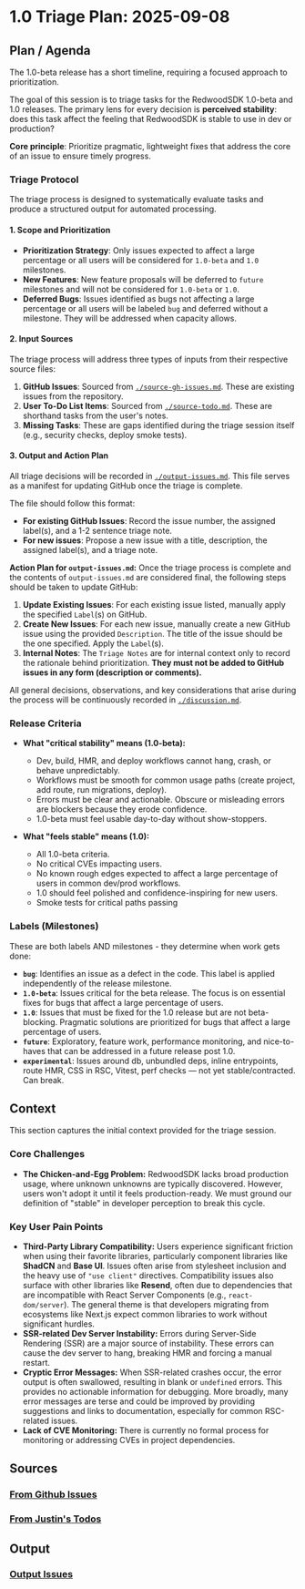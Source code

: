 # 1.0 Triage Plan: 2025-09-08

## Plan / Agenda

The 1.0-beta release has a short timeline, requiring a focused approach to prioritization.

The goal of this session is to triage tasks for the RedwoodSDK 1.0-beta and 1.0 releases. The primary lens for every decision is **perceived stability**: does this task affect the feeling that RedwoodSDK is stable to use in dev or production?

**Core principle**: Prioritize pragmatic, lightweight fixes that address the core of an issue to ensure timely progress.

### Triage Protocol

The triage process is designed to systematically evaluate tasks and produce a structured output for automated processing.

#### 1. Scope and Prioritization
- **Prioritization Strategy**: Only issues expected to affect a large percentage or all users will be considered for `1.0-beta` and `1.0` milestones.
- **New Features**: New feature proposals will be deferred to `future` milestones and will not be considered for `1.0-beta` or `1.0`.
- **Deferred Bugs**: Issues identified as bugs not affecting a large percentage or all users will be labeled `bug` and deferred without a milestone. They will be addressed when capacity allows.

#### 2. Input Sources
The triage process will address three types of inputs from their respective source files:
1.  **GitHub Issues**: Sourced from [`./source-gh-issues.md`](./source-gh-issues.md). These are existing issues from the repository.
2.  **User To-Do List Items**: Sourced from [`./source-todo.md`](./source-todo.md). These are shorthand tasks from the user's notes.
3.  **Missing Tasks**: These are gaps identified during the triage session itself (e.g., security checks, deploy smoke tests).

#### 3. Output and Action Plan
All triage decisions will be recorded in [`./output-issues.md`](./output-issues.md). This file serves as a manifest for updating GitHub once the triage is complete.

The file should follow this format:
*   **For existing GitHub Issues**: Record the issue number, the assigned label(s), and a 1-2 sentence triage note.
*   **For new issues**: Propose a new issue with a title, description, the assigned label(s), and a triage note.

**Action Plan for `output-issues.md`:**
Once the triage process is complete and the contents of `output-issues.md` are considered final, the following steps should be taken to update GitHub:

1.  **Update Existing Issues**: For each existing issue listed, manually apply the specified `Label`(s) on GitHub.
2.  **Create New Issues**: For each new issue, manually create a new GitHub issue using the provided `Description`. The title of the issue should be the one specified. Apply the `Label`(s).
3.  **Internal Notes**: The `Triage Notes` are for internal context only to record the rationale behind prioritization. **They must not be added to GitHub issues in any form (description or comments).**

All general decisions, observations, and key considerations that arise during the process will be continuously recorded in [`./discussion.md`](./discussion.md).

### Release Criteria

- **What "critical stability" means (1.0-beta):**
    - Dev, build, HMR, and deploy workflows cannot hang, crash, or behave unpredictably.
    - Workflows must be smooth for common usage paths (create project, add route, run migrations, deploy).
    - Errors must be clear and actionable. Obscure or misleading errors are blockers because they erode confidence.
    - 1.0-beta must feel usable day-to-day without show-stoppers.

- **What "feels stable" means (1.0):**
    - All 1.0-beta criteria.
    - No critical CVEs impacting users.
    - No known rough edges expected to affect a large percentage of users in common dev/prod workflows.
    - 1.0 should feel polished and confidence-inspiring for new users.
    - Smoke tests for critical paths passing

### Labels (Milestones)

These are both labels AND milestones - they determine when work gets done:

- **`bug`**: Identifies an issue as a defect in the code. This label is applied independently of the release milestone.
- **`1.0-beta`**: Issues critical for the beta release. The focus is on essential fixes for bugs that affect a large percentage of users.
- **`1.0`**: Issues that must be fixed for the 1.0 release but are not beta-blocking. Pragmatic solutions are prioritized for bugs that affect a large percentage of users.
- **`future`**: Exploratory, feature work, performance monitoring, and nice-to-haves that can be addressed in a future release post 1.0.
- **`experimental`**: Issues around db, unbundled deps, inline entrypoints, route HMR, CSS in RSC, Vitest, perf checks — not yet stable/contracted. Can break.

## Context

This section captures the initial context provided for the triage session.

### Core Challenges
- **The Chicken-and-Egg Problem:** RedwoodSDK lacks broad production usage, where unknown unknowns are typically discovered. However, users won't adopt it until it feels production-ready. We must ground our definition of "stable" in developer perception to break this cycle.

### Key User Pain Points

- **Third-Party Library Compatibility:** Users experience significant friction when using their favorite libraries, particularly component libraries like **ShadCN** and **Base UI**. Issues often arise from stylesheet inclusion and the heavy use of `"use client"` directives. Compatibility issues also surface with other libraries like **Resend**, often due to dependencies that are incompatible with React Server Components (e.g., `react-dom/server`). The general theme is that developers migrating from ecosystems like Next.js expect common libraries to work without significant hurdles.
- **SSR-related Dev Server Instability:** Errors during Server-Side Rendering (SSR) are a major source of instability. These errors can cause the dev server to hang, breaking HMR and forcing a manual restart.
- **Cryptic Error Messages:** When SSR-related crashes occur, the error output is often swallowed, resulting in blank or `undefined` errors. This provides no actionable information for debugging. More broadly, many error messages are terse and could be improved by providing suggestions and links to documentation, especially for common RSC-related issues.
- **Lack of CVE Monitoring:** There is currently no formal process for monitoring or addressing CVEs in project dependencies.

## Sources

### [From Github Issues](./source-gh-issues.md)

### [From Justin's Todos](./source-todo.md)

## Output

### [Output Issues](./output-issues.md)
